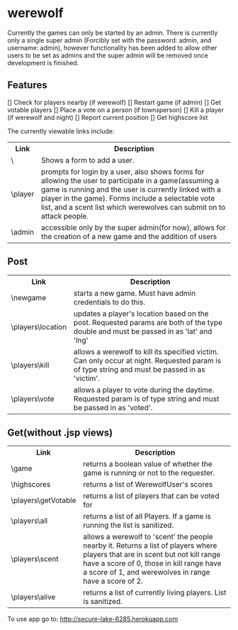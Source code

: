werewolf
========
Currently the games can only be started by an admin.  There is currently only a single super admin (Forcibly set with the password: admin, and username: admin), however functionality has been added to allow other users to be set as admins and the super admin will be removed once development is finished.

Features
--------

[]    Check for players nearby (if werewolf)
[]    Restart game (if admin)
[]    Get votable players
[]    Place a vote on a person (if townsperson)
[]    Kill a player (if werewolf and night)
[]    Report current position
[]    Get highscore list

The currently viewable links include:
<table>
  <tr>
    <th>Link</th><th>Description</th>
  </tr>
  <tr>
    <td>\</td><td>Shows a form to add a user.</td>
  </tr>
  <tr>
    <td>\player</td><td>prompts for login by a user, also shows forms for allowing the user to participate in a game(assuming a game is running and the user is currently linked with a player in the game).  Forms include a selectable vote list, and a scent list which werewolves can submit on to attack people.</td>
  </tr>
    <tr>
    <td>\admin</td><td>accessible only by the super admin(for now), allows for the creation of a new game and the addition of users</td>
  </tr>
</table>

Post
----
<table>
  <tr>
    <th>Link    </th><th>Description</th>
  </tr>
  <tr>
    <td>\newgame</td><td>starts a new game.  Must have admin credentials to do this.</td>
  </tr>
  <tr>
    <td>\players\location</td><td>updates a player's location based on the post.  Requested params are both of the type double and must be passed in as 'lat' and 'lng'</td>
  </tr>
    <tr>
    <td>\players\kill</td><td>allows a werewolf to kill its specified victim.  Can only occur at night.  Requested param is of type string and must be passed in as 'victim'.</td>
  </tr>
    <tr>
    <td>\players\vote</td><td>allows a player to vote during the daytime.  Requested param is of type string and must be passed in as 'voted'.</td>
  </tr>
</table>



Get(without .jsp views)
-----------------------
<table>
  <tr>
    <th>Link    </th><th>Description</th>
  </tr>
  <tr>
    <td>\game</td><td>returns a boolean value of whether the game is running or not to the requester.</td>
  </tr>
  <tr>
    <td>\highscores</td><td>returns a list of WerewolfUser's scores</td>
  </tr>
    <tr>
    <td>\players\getVotable</td><td>returns a list of players that can be voted for</td>
  </tr>
    <tr>
    <td>\players\all</td><td>returns a list of all Players.  If a game is running the list is sanitized.</td>
  </tr>
      <tr>
    <td>\players\scent</td><td>allows a werewolf to 'scent' the people nearby it.  Returns a list of players where players that are in scent but not kill range have a score of 0, those in kill range have a score of 1, and werewolves in range have a score of 2.</td>
  </tr>
        <tr>
    <td>\players\alive</td><td>returns a list of currently living players.  List is sanitized.</td>
  </tr>
</table>

To use app go to: http://secure-lake-6285.herokuapp.com
